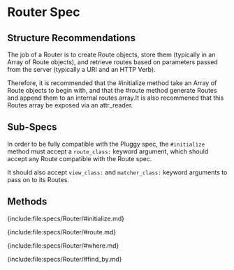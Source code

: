# Router Spec

## Structure Recommendations

The job of a Router is to create Route objects, store them (typically in an Array of Route objects), and retrieve routes based on parameters passed from the server (typically a URI and an HTTP Verb).

Therefore, it is recommended that the #initialize method take an Array of Route objects to begin with, and that the #route method generate Routes and append them to an internal routes array.It is also recommened that this Routes array be exposed via an attr_reader.

## Sub-Specs

In order to be fully compatible with the Pluggy spec, the `#initialize` method must accept a `route_class:` keyword argument, which should accept any Route compatible with the Route spec.

It should also accept `view_class:` and `matcher_class:` keyword arguments to pass on to its Routes.

## Methods

{include:file:specs/Router/#initialize.md}

{include:file:specs/Router/#route.md}

{include:file:specs/Router/#where.md}

{include:file:specs/Router/#find_by.md}
